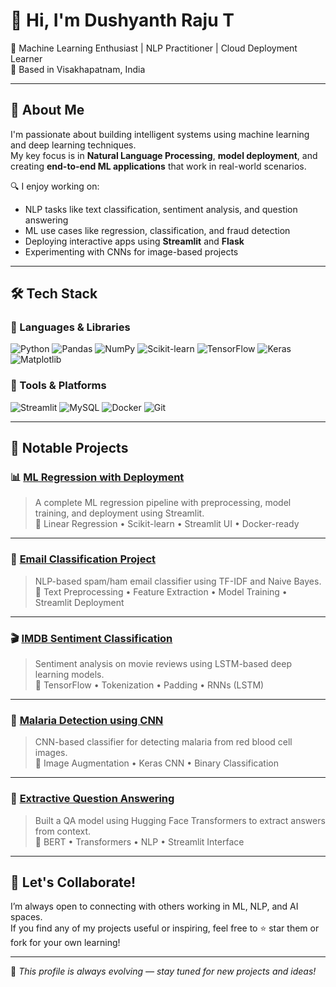 # 👋 Hi, I'm Dushyanth Raju T

🎯 Machine Learning Enthusiast | NLP Practitioner | Cloud Deployment Learner  
📍 Based in Visakhapatnam, India

---

## 🚀 About Me

I'm passionate about building intelligent systems using machine learning and deep learning techniques.  
My key focus is in **Natural Language Processing**, **model deployment**, and creating **end-to-end ML applications** that work in real-world scenarios.

🔍 I enjoy working on:
- NLP tasks like text classification, sentiment analysis, and question answering  
- ML use cases like regression, classification, and fraud detection  
- Deploying interactive apps using **Streamlit** and **Flask**  
- Experimenting with CNNs for image-based projects

---

## 🛠️ Tech Stack

### 🔧 Languages & Libraries  
![Python](https://img.shields.io/badge/Python-3776AB?logo=python&logoColor=white)
![Pandas](https://img.shields.io/badge/Pandas-150458?logo=pandas&logoColor=white)
![NumPy](https://img.shields.io/badge/Numpy-013243?logo=numpy&logoColor=white)
![Scikit-learn](https://img.shields.io/badge/Scikit--learn-F7931E?logo=scikitlearn&logoColor=white)
![TensorFlow](https://img.shields.io/badge/TensorFlow-FF6F00?logo=tensorflow&logoColor=white)
![Keras](https://img.shields.io/badge/Keras-D00000?logo=keras&logoColor=white)
![Matplotlib](https://img.shields.io/badge/Matplotlib-11557C?logo=matplotlib&logoColor=white)

### 🧰 Tools & Platforms  
![Streamlit](https://img.shields.io/badge/Streamlit-FF4B4B?logo=streamlit&logoColor=white)
![MySQL](https://img.shields.io/badge/MySQL-4479A1?logo=mysql&logoColor=white)
![Docker](https://img.shields.io/badge/Docker-2496ED?logo=docker&logoColor=white)
![Git](https://img.shields.io/badge/Git-F05032?logo=git&logoColor=white)

---

## 📂 Notable Projects

### 📊 [ML Regression with Deployment](https://github.com/Dushyanth142/ML-Regression-project-with-Deployment)  
> A complete ML regression pipeline with preprocessing, model training, and deployment using Streamlit.  
> 📌 Linear Regression • Scikit-learn • Streamlit UI • Docker-ready

---

### 📧 [Email Classification Project](https://github.com/Dushyanth142/Email-classification-project)  
> NLP-based spam/ham email classifier using TF-IDF and Naive Bayes.  
> 📌 Text Preprocessing • Feature Extraction • Model Training • Streamlit Deployment

---

### 🎬 [IMDB Sentiment Classification](https://github.com/Dushyanth142/IMDB-NLP-Project)  
> Sentiment analysis on movie reviews using LSTM-based deep learning models.  
> 📌 TensorFlow • Tokenization • Padding • RNNs (LSTM)

---

### 🦠 [Malaria Detection using CNN](https://github.com/Dushyanth142/Malaria-Detection-CNN)  
> CNN-based classifier for detecting malaria from red blood cell images.  
> 📌 Image Augmentation • Keras CNN • Binary Classification

---

### 🤖 [Extractive Question Answering](https://github.com/Dushyanth142/Extractive-Question-Answering)  
> Built a QA model using Hugging Face Transformers to extract answers from context.  
> 📌 BERT • Transformers • NLP • Streamlit Interface

---

## 🧠 Let's Collaborate!

I’m always open to connecting with others working in ML, NLP, and AI spaces.  
If you find any of my projects useful or inspiring, feel free to ⭐ star them or fork for your own learning!

---

📌 *This profile is always evolving — stay tuned for new projects and ideas!*
